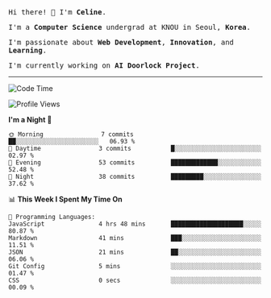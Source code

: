 <p><samp>Hi there! 👋 I'm <b>Celine</b>.</samp></p>
<p><samp>I'm a <b>Computer Science</b> undergrad at KNOU in Seoul, <b>Korea</b>.</samp></p>
<p><samp>I'm passionate about <b>Web Development</b>, <b>Innovation</b>, and <b>Learning</b>.</samp></p>
<p><samp>I'm currently working on <b>AI Doorlock Project</b>.</samp></p>
<hr>

<!--START_SECTION:celine-->
![Code Time](http://img.shields.io/badge/Code%20Time-21%20hrs%2030%20mins-blue)

![Profile Views](http://img.shields.io/badge/Profile%20Views-126-blue)

**I'm a Night 🦉** 

```text
🌞 Morning                7 commits           ██░░░░░░░░░░░░░░░░░░░░░░░   06.93 % 
🌆 Daytime                3 commits           █░░░░░░░░░░░░░░░░░░░░░░░░   02.97 % 
🌃 Evening                53 commits          █████████████░░░░░░░░░░░░   52.48 % 
🌙 Night                  38 commits          █████████░░░░░░░░░░░░░░░░   37.62 % 
```


📊 **This Week I Spent My Time On** 

```text
💬 Programming Languages: 
JavaScript               4 hrs 48 mins       ████████████████████░░░░░   80.87 % 
Markdown                 41 mins             ███░░░░░░░░░░░░░░░░░░░░░░   11.51 % 
JSON                     21 mins             ██░░░░░░░░░░░░░░░░░░░░░░░   06.06 % 
Git Config               5 mins              ░░░░░░░░░░░░░░░░░░░░░░░░░   01.47 % 
CSS                      0 secs              ░░░░░░░░░░░░░░░░░░░░░░░░░   00.09 % 
```


<!--END_SECTION:celine-->
